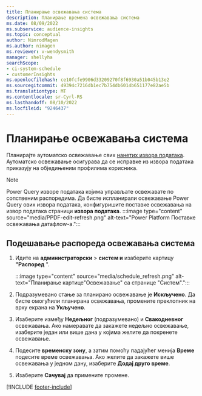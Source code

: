 ```yaml
---
title: Планирање освежавања система
description: Планирање времена освежавања система
ms.date: 08/09/2022
ms.subservice: audience-insights
ms.topic: conceptual
author: NimrodMagen
ms.author: nimagen
ms.reviewer: v-wendysmith
manager: shellyha
searchScope:
- ci-system-schedule
- customerInsights
ms.openlocfilehash: ce10fcfe9906d33209270f8f6930a51b045b13e2
ms.sourcegitcommit: 49394c7216db1ec7b754db6014b651177e82ae5b
ms.translationtype: MT
ms.contentlocale: sr-Cyrl-RS
ms.lasthandoff: 08/10/2022
ms.locfileid: "9246437"
---
```

# <a name="schedule-system-refresh"></a>Планирање освежавања система

Планирајте аутоматско освежавање свих [нанетих извора података](data-sources.md). Аутоматско освежавање осигурава да се исправке из извора података приказују на обједињеним профилима корисника.

> [!NOTE]
> Power Query изворе података којима управљате освежавате по сопственим распоредима. Да бисте испланирали освежавање Power Query ових извора података, конфигуришите поставке освежавања на извор података страници **извора података**.
> :::image type="content" source="media/PPDF-edit-refresh.png" alt-text="Power Platform Поставке освежавања датафлоw-а.":::

## <a name="set-system-refresh-schedule"></a>Подешавање распореда освежавања система

1. Идите на **администраторски** > **систем и** изаберите картицу **"Распоред** ".

   :::image type="content" source="media/schedule_refresh.png" alt-text="Планирање картице&quot;Освежавање&quot; са странице &quot;Систем&quot;.":::

1. Подразумевано стање за планирано освежавање је **Искључено**. Да бисте омогућили планирана освежавања, промените преклопник на врху екрана на **Укључено**.

1. Изаберите између **Недељног** (подразумевано) и **Свакодневног** освежавања. Ако намеравате да закажете недељно освежавање, изаберите један или више дана у којима желите да покренете освежавање.

1. Подесите **временску зону**, а затим помоћу падајућег менија **Време** подесите време освежавања. Ако желите да закажете више освежавања у једном дану, изаберите **Додај друго време**.

1. Изаберите **Сачувај** да примените промене.

[!INCLUDE [footer-include](includes/footer-banner.md)]
